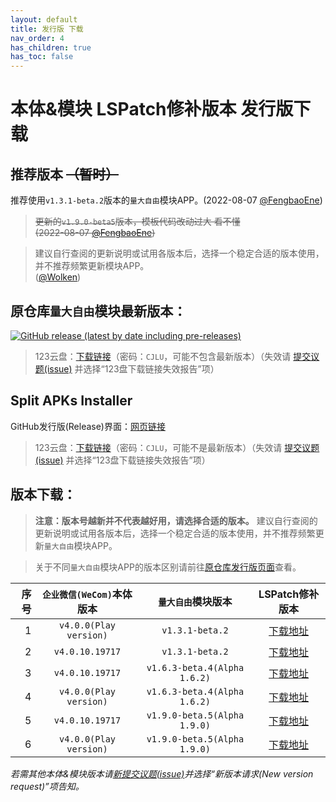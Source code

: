 ```yaml
---
layout: default
title: 发行版 下载
nav_order: 4
has_children: true
has_toc: false
---
```


# 本体&模块 LSPatch修补版本 发行版下载

## 推荐版本 ~~（暂时）~~

推荐使用`v1.3.1-beta.2`版本的`量大自由`模块APP。(2022-08-07 [@FengbaoEne](https://github.com/FengbaoEne))

> ~~更新的`v1.9.0-beta5`版本，模板代码改动过大 看不懂<br>(2022-08-07 [@FengbaoEne](https://github.com/FengbaoEne))~~

> 建议自行查阅的更新说明或试用各版本后，选择一个稳定合适的版本使用，并不推荐频繁更新模块APP。<br>([@Wolken](https://github.com/ZWolken))

## 原仓库`量大自由`模块最新版本：

[![GitHub release (latest by date including pre-releases)](https://img.shields.io/github/v/release/zxy19/cjluFree?include_prereleases&style=for-the-badge)](https://github.com/zxy19/cjluFree/releases)

>  123云盘：[下载链接](https://www.123pan.com/s/bir8Vv-p0UK3)（密码：`CJLU`，可能不包含最新版本）（失效请 [提交议题(issue)](https://github.com/ZWolken/cjluFree/issues/new/choose) 并选择“123盘下载链接失效报告”项）

## Split APKs Installer

GitHub发行版(Release)界面：[网页链接](https://github.com/Aefyr/SAI/releases/latest)

>  123云盘：[下载链接](https://www.123pan.com/s/bir8Vv-f0UK3)（密码：`CJLU`，可能不是最新版本）（失效请 [提交议题(issue)](https://github.com/ZWolken/cjluFree/issues/new/choose) 并选择“123盘下载链接失效报告”项）

## 版本下载：

>  **注意：版本号越新并不代表越好用，请选择合适的版本。** 建议自行查阅的更新说明或试用各版本后，选择一个稳定合适的版本使用，并不推荐频繁更新`量大自由`模块APP。

>  关于不同`量大自由`模块APP的版本区别请前往[原仓库发行版页面](https://github.com/zxy19/cjluFree/releases)查看。

| 序号 | `企业微信(WeCom)`本体版本 | `量大自由`模块版本 | LSPatch修补版本 |
| ---: | :---: | :---: | :---: |
| 1 | `v4.0.0(Play version)` | `v1.3.1-beta.2` | [下载地址](https://zwolken.github.io/cjluFree/docs/releases_pages/release_v4.0.0_Play@v1.3.1-beta.2.html) |
| 2 | `v4.0.10.19717` | `v1.3.1-beta.2` | [下载地址](https://zwolken.github.io/cjluFree/docs/releases_pages/release_v4.0.10.19717@v1.3.1-beta.2.html) |
| 3 | `v4.0.10.19717` | `v1.6.3-beta.4(Alpha 1.6.2)` | [下载地址](https://zwolken.github.io/cjluFree/docs/releases_pages/release_v4.0.10.19717@v1.6.3-beta.4.html) |
| 4 | `v4.0.0(Play version)` | `v1.6.3-beta.4(Alpha 1.6.2)` | [下载地址](https://zwolken.github.io/cjluFree/docs/releases_pages/release_v4.0.0_Play@v1.6.3-beta.4.html) |
| 5 | `v4.0.10.19717` | `v1.9.0-beta.5(Alpha 1.9.0)` | [下载地址](https://zwolken.github.io/cjluFree/docs/releases_pages/release_v4.0.10.19717@v1.9.0-beta.5.html) |
| 6 | `v4.0.0(Play version)` | `v1.9.0-beta.5(Alpha 1.9.0)` | [下载地址](https://zwolken.github.io/cjluFree/docs/releases_pages/release_v4.0.0_Play@v1.9.0-beta.5.html) |

*若需其他本体&模块版本请[新提交议题(issue)](https://github.com/ZWolken/cjluFree/issues/new/choose)并选择“新版本请求(New version request)”项告知。*